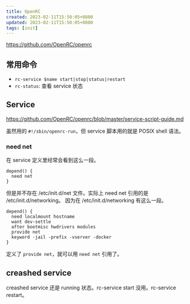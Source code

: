 ```yaml
---
title: OpenRC
created: 2023-02-11T15:50:05+0800
updated: 2023-02-11T15:50:05+0800
tags: [init]
---
```



https://github.com/OpenRC/openrc

## 常用命令

- `rc-service $name start|stop|status|restart`
- `rc-status`: 查看 service 状态

## Service

https://github.com/OpenRC/openrc/blob/master/service-script-guide.md

虽然用的 `#!/sbin/openrc-run`，但 service 脚本用的就是 POSIX shell 语法。

### need net

在 service 定义里经常会看到这么一段。

```
depend() {
  need net
}
```

但是并不存在 /etc/init.d/net 文件。实际上 need net 引用的是 /etc/init.d/networking。
因为在 /etc/init.d/networking 有这么一段。

```
depend() {
  need localmount hostname
  want dev-settle
  after bootmisc hwdrivers modules
  provide net
  keyword -jail -prefix -vserver -docker
}
```

定义了 `provide net`，就可以用 `need net` 引用了。

## creashed service

creashed service 还是 running 状态。rc-service start 没用。rc-service restart。
